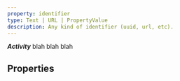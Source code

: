 ```yaml
---
property: identifier
type: Text | URL | PropertyValue
description: Any kind of identifier (uuid, url, etc).
---
```

***Activity***
blah blah blah

## Properties
